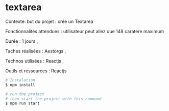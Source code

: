 # textarea


Contexte: but du projet : crée un Textarea

Fonctionnalités attendues : utilisateur peut allez que 148 caratere maximum

Durée : 1 jours ,

Taches réalisées : Aestorgs ,

Technos utilisées : Reactjs ,

Outils et ressources : Reactjs


```bash
# Instalation 
$ npm install 
```

```bash
# run the project
# then start the project with this command
$ npm run start

```
